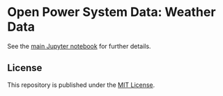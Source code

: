 # Open Power System Data: Weather Data

See the [main Jupyter notebook](main.ipynb) for further details.

## License

This repository is published under the [MIT License](LICENSE.md).
